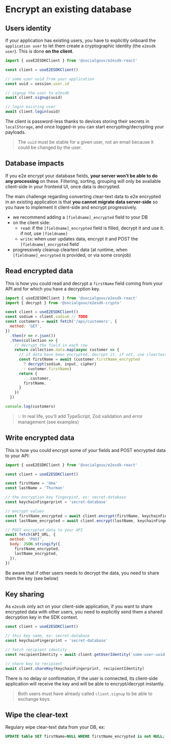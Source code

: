 # Encrypt an existing database

## Users identity

If your application has existing users, you have to explicitly onboard the `application user` to let them create a cryptographic identity (the `e2esdk user`). This is done **on the client**.

```js
import { useE2ESDKClient } from '@socialgouv/e2esdk-react'

const client = useE2ESDKClient()

// some user uuid from your application
const uuid = session.user.id

// signup the user to e2esdk
await client.signup(uuid)

// login existing user
await client.login(uuid)
```

The client is password-less thanks to devices storing their secrets in `localStorage`, and once logged-in you can start encrypting/decrypting your payloads.

> The `uuid` must be stable for a given user, not an email because it could be changed by the user.

## Database impacts

If you e2e encrypt your database fields, **your server won't be able to do any processing** on these. Filtering, sorting, grouping will only be available client-side in your frontend UI, once data is decrypted.

The main challenge regarding converting clear-text data to e2e encrypted in an existing application is that **you cannot migrate data server-side** so you have to implement it client-side and encrypt progressively.

- we recommend adding a `[fieldname]_encrypted` field to your DB
- on the client side:
  - `read`: if the `[fieldname]_encrypted` field is filled, decrypt it and use it. if not, use `[fieldname]`
  - `write`: when user updates data, encrypt it and POST the `[fieldname]_encrypted` field
- progressively cleanup cleartext data (at runtime, when `[fieldname]_encrypted` is provided, or via some cronjob)

## Read encrypted data

This is how you could read and decrypt a `firstName` field coming from your API and for which you have a decryption key.

```js
import { useE2ESDKClient } from '@socialgouv/e2esdk-react'
import { decrypt } from '@socialgouv/e2esdk-crypto'

const client = useE2ESDKClient()
const sodium = client.sodium // TODO
const customers = await fetch('/api/customers', {
  method: 'GET',
})
  .then(r => r.json())
  .then(collection => {
    // decrypt the field in each row
    return collection.data.map(async customer => {
      // if data have been encrypted, decrypt it. if not, use cleartext value if any
      const firstName = await (customer.firstName_encrypted
        ? decrypt(sodium, input, cipher)
        : customer.firstName)
      return {
        ...customer,
        firstName,
      }
    })
  })

console.log(customers)
```

> :bulb: In real life, you'll add TypeScript, Zod validation and error management (see examples)

## Write encrypted data

This is how you could encrypt some of your fields and POST encrypted data to your API:

```js
import { useE2ESDKClient } from '@socialgouv/e2esdk-react'

const client = useE2ESDKClient()

const firstName = 'Uma'
const lastName = 'Thurman'

// the encryption key fingerpint, ex: secret-database
const keychainFingerprint = 'secret-database'

// encrypt values
const firstName_encrypted = await client.encrypt(firstName, keychainFingerprint)
const lastName_encrypted = await client.encrypt(lastName, keychainFingerprint)

// POST encrypted data to your API
await fetch(API_URL, {
  method: 'POST',
  body: JSON.stringify({
    firstName_encrypted,
    lastName_encrypted,
  }),
})
```

Be aware that if other users needs to decrypt the data, you need to share them the key (see below)

## Key sharing

As `e2esdk` only act on your client-side application, if you want to share encrypted data with other users, you need to explicitly send them a shared decryption key in the SDK context.

```js
const client = useE2ESDKClient()

// this key name, ex: secret-database
const keychainFingerprint = 'secret-database'

// fetch recipient identity
const recipientIdentity = await client.getUserIdentity('some-user-uuid')

// share key to recipient
await client.shareKey(keychainFingerprint, recipientIdentity)
```

There is no delay or confirmation, if the user is connected, its client-side application will receive the key and will be able to encrypt/decrypt instantly.

> Both users must have already called `client.signup` to be able to exchange keys.

## Wipe the clear-text

Regulary wipe clear-text data from your DB, ex:

```sql
UPDATE table SET firstName=NULL WHERE firstName_encrypted is not NULL;
```
